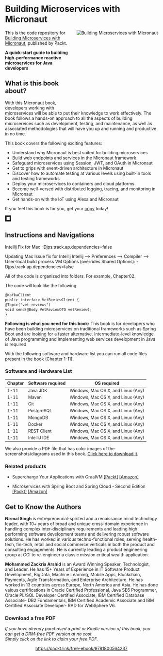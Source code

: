 # Building Microservices with Micronaut

<a href="https://www.packtpub.com/product/building-microservices-with-micronaut/9781800564237?utm_source=github&utm_medium=repository&utm_campaign=9781800564237"><img src="https://static.packt-cdn.com/products/9781800564237/cover/smaller" alt="Building Microservices with Micronaut" height="256px" align="right"></a>

This is the code repository for [Building Microservices with Micronaut](https://www.packtpub.com/product/building-microservices-with-micronaut/9781800564237?utm_source=github&utm_medium=repository&utm_campaign=9781800564237), published by Packt.

**A quick-start guide to building high-performance reactive microservices for Java developers**

## What is this book about?
With this Micronaut book, developers working with microservices will be able to put their knowledge to work effectively. The book follows a hands-on approach to all the aspects of building microservices such as development, testing, and maintenance, as well as associated methodologies that will have you up and running and productive in no time.

This book covers the following exciting features:
* Understand why Micronaut is best suited for building microservices
* Build web endpoints and services in the Micronaut framework
* Safeguard microservices using Session, JWT, and OAuth in Micronaut
* Get to grips with event-driven architecture in Micronaut
* Discover how to automate testing at various levels using built-in tools and testing frameworks
* Deploy your microservices to containers and cloud platforms
* Become well-versed with distributed logging, tracing, and monitoring in Micronaut
* Get hands-on with the IoT using Alexa and Micronaut

If you feel this book is for you, get your [copy](https://www.amazon.com/dp/1800564236) today!

<a href="https://www.packtpub.com/?utm_source=github&utm_medium=banner&utm_campaign=GitHubBanner"><img src="https://raw.githubusercontent.com/PacktPublishing/GitHub/master/GitHub.png" 
alt="https://www.packtpub.com/" border="5" /></a>

## Instructions and Navigations
Intellij Fix for Mac
-Djps.track.ap.dependencies=false


Updating Mac Issue fix for Intellij
Intellij --> Preferences --> Compiler -->
User-local build process VM Options (overrides Shared Options):
-Djps.track.ap.dependencies=false

All of the code is organized into folders. For example, Chapter02.

The code will look like the following:
```
@KafkaClient
public interface VetReviewClient {
@Topic("vet-reviews")
void send(@Body VetReviewDTO vetReview);
}
```

**Following is what you need for this book:**
This book is for developers who have been building microservices on traditional frameworks such as Spring Boot and are looking for a faster alternative. Intermediate-level knowledge of Java programming and implementing web services development in Java is required.

With the following software and hardware list you can run all code files present in the book (Chapter 1-11).
### Software and Hardware List
| Chapter | Software required | OS required |
| -------- | ------------------------------------ | ----------------------------------- |
| 1-11 | Java JDK | Windows, Mac OS X, and Linux (Any) |
| 1-11 | Maven | Windows, Mac OS X, and Linux (Any) |
| 1-11 | Git | Windows, Mac OS X, and Linux (Any) |
| 1-11 | PostgreSQL | Windows, Mac OS X, and Linux (Any) |
| 1-11 | MongoDB | Windows, Mac OS X, and Linux (Any) |
| 1-11 | Docker | Windows, Mac OS X, and Linux (Any) |
| 1-11 | REST Client | Windows, Mac OS X, and Linux (Any) |
| 1-11 | IntelliJ IDE | Windows, Mac OS X, and Linux (Any) |

We also provide a PDF file that has color images of the screenshots/diagrams used in this book. [Click here to download it](https://static.packt-cdn.com/downloads/9781800564237_ColorImages.pdf).

### Related products
* Supercharge Your Applications with GraalVM [[Packt]](https://www.packtpub.com/product/supercharge-your-applications-with-graalvm/9781800564909?utm_source=github&utm_medium=repository&utm_campaign=9781800564909) [[Amazon]](https://www.amazon.com/dp/1800564902)

* Microservices with Spring Boot and Spring Cloud - Second Edition [[Packt]](https://www.packtpub.com/product/microservices-with-spring-boot-and-spring-cloud-second-edition/9781801072977?utm_source=github&utm_medium=repository&utm_campaign=9781801072977) [[Amazon]](https://www.amazon.com/dp/1801072973)

## Get to Know the Authors
**Nirmal Singh**
is entrepreneurial-spirited and a renaissance mind technology leader, with 10+ years of broad and unique cross-domain experience in handling complex inter-disciplinary requirements and leading high performing software development teams and delivering robust software solutions. He has worked in various techno-functional roles, serving health-tech, fin-tech, retail and social commerce verticals in both the product and consulting engagements. He is currently leading a product engineering group at CGI to re-engineer a classic mission critical wealth application.

**Mohammed Zackria Arshid**
is an Award Winning Speaker, Technologist, and Leader. He has 15+ Years of Experience in IT Software Product Development, BigData, Machine Learning, Mobile Apps, Blockchain, Payments, Agile Transformation, and Enterprise Architecture. He has worked in 13 countries across Europe, North America and Asia. He has done vaious certifications in Oracle Certified Professional, Java SE6 Programmer, Oracle PL/SQL Developer Certified Associate, IBM Certified Database Associate- DB2 Fundamentals, IBM Certified Academic Associate and IBM Certified Associate Developer- RAD for WebSphere V6.
### Download a free PDF

 <i>If you have already purchased a print or Kindle version of this book, you can get a DRM-free PDF version at no cost.<br>Simply click on the link to claim your free PDF.</i>
<p align="center"> <a href="https://packt.link/free-ebook/9781800564237">https://packt.link/free-ebook/9781800564237 </a> </p>